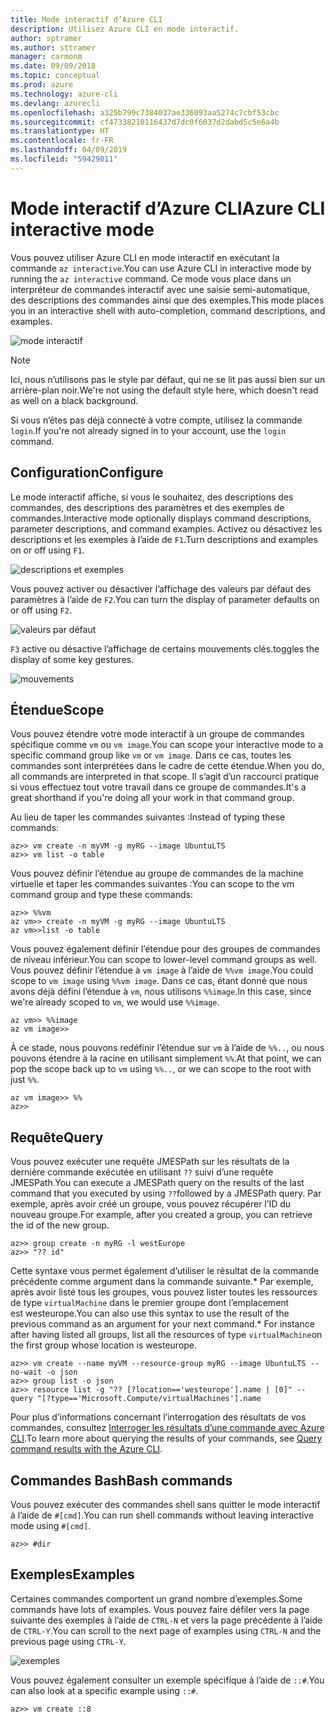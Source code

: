 ```yaml
---
title: Mode interactif d’Azure CLI
description: Utilisez Azure CLI en mode interactif.
author: sptramer
ms.author: sttramer
manager: carmonm
ms.date: 09/09/2018
ms.topic: conceptual
ms.prod: azure
ms.technology: azure-cli
ms.devlang: azurecli
ms.openlocfilehash: a325b799c7384037ae336093aa5274c7cbf53cbc
ms.sourcegitcommit: cf47338210116437d7dc0f6037d2dabd5c5e6a4b
ms.translationtype: HT
ms.contentlocale: fr-FR
ms.lasthandoff: 04/09/2019
ms.locfileid: "59429011"
---
```

# <a name="azure-cli-interactive-mode"></a><span data-ttu-id="c0753-103">Mode interactif d’Azure CLI</span><span class="sxs-lookup"><span data-stu-id="c0753-103">Azure CLI interactive mode</span></span>

<span data-ttu-id="c0753-104">Vous pouvez utiliser Azure CLI en mode interactif en exécutant la commande `az interactive`.</span><span class="sxs-lookup"><span data-stu-id="c0753-104">You can use Azure CLI in interactive mode by running the `az interactive` command.</span></span>
<span data-ttu-id="c0753-105">Ce mode vous place dans un interpréteur de commandes interactif avec une saisie semi-automatique, des descriptions des commandes ainsi que des exemples.</span><span class="sxs-lookup"><span data-stu-id="c0753-105">This mode places you in an interactive shell with auto-completion, command descriptions, and examples.</span></span>

![mode interactif](./media/interactive-azure-cli/webapp-create.png)

> [!NOTE]
> <span data-ttu-id="c0753-107">Ici, nous n’utilisons pas le style par défaut, qui ne se lit pas aussi bien sur un arrière-plan noir.</span><span class="sxs-lookup"><span data-stu-id="c0753-107">We're not using the default style here, which doesn't read as well on a black background.</span></span>

<span data-ttu-id="c0753-108">Si vous n’êtes pas déjà connecté à votre compte, utilisez la commande `login`.</span><span class="sxs-lookup"><span data-stu-id="c0753-108">If you're not already signed in to your account, use the `login` command.</span></span>

## <a name="configure"></a><span data-ttu-id="c0753-109">Configuration</span><span class="sxs-lookup"><span data-stu-id="c0753-109">Configure</span></span>

<span data-ttu-id="c0753-110">Le mode interactif affiche, si vous le souhaitez, des descriptions des commandes, des descriptions des paramètres et des exemples de commandes.</span><span class="sxs-lookup"><span data-stu-id="c0753-110">Interactive mode optionally displays command descriptions, parameter descriptions, and command examples.</span></span>
<span data-ttu-id="c0753-111">Activez ou désactivez les descriptions et les exemples à l’aide de `F1`.</span><span class="sxs-lookup"><span data-stu-id="c0753-111">Turn descriptions and examples on or off using `F1`.</span></span>

![descriptions et exemples](./media/interactive-azure-cli/descriptions-and-examples.png)

<span data-ttu-id="c0753-113">Vous pouvez activer ou désactiver l’affichage des valeurs par défaut des paramètres à l’aide de `F2`.</span><span class="sxs-lookup"><span data-stu-id="c0753-113">You can turn the display of parameter defaults on or off using `F2`.</span></span>

![valeurs par défaut](./media/interactive-azure-cli/defaults.png)

`F3` <span data-ttu-id="c0753-115">active ou désactive l’affichage de certains mouvements clés.</span><span class="sxs-lookup"><span data-stu-id="c0753-115">toggles the display of some key gestures.</span></span>

![mouvements](./media/interactive-azure-cli/gestures.png)

## <a name="scope"></a><span data-ttu-id="c0753-117">Étendue</span><span class="sxs-lookup"><span data-stu-id="c0753-117">Scope</span></span>

<span data-ttu-id="c0753-118">Vous pouvez étendre votre mode interactif à un groupe de commandes spécifique comme `vm` ou `vm image`.</span><span class="sxs-lookup"><span data-stu-id="c0753-118">You can scope your interactive mode to a specific command group like `vm` or `vm image`.</span></span>
<span data-ttu-id="c0753-119">Dans ce cas, toutes les commandes sont interprétées dans le cadre de cette étendue.</span><span class="sxs-lookup"><span data-stu-id="c0753-119">When you do, all commands are interpreted in that scope.</span></span>
<span data-ttu-id="c0753-120">Il s’agit d’un raccourci pratique si vous effectuez tout votre travail dans ce groupe de commandes.</span><span class="sxs-lookup"><span data-stu-id="c0753-120">It's a great shorthand if you're doing all your work in that command group.</span></span>

<span data-ttu-id="c0753-121">Au lieu de taper les commandes suivantes :</span><span class="sxs-lookup"><span data-stu-id="c0753-121">Instead of typing these commands:</span></span>

```azurecli
az>> vm create -n myVM -g myRG --image UbuntuLTS
az>> vm list -o table
```

<span data-ttu-id="c0753-122">Vous pouvez définir l’étendue au groupe de commandes de la machine virtuelle et taper les commandes suivantes :</span><span class="sxs-lookup"><span data-stu-id="c0753-122">You can scope to the vm command group and type these commands:</span></span>

```azurecli
az>> %%vm
az vm>> create -n myVM -g myRG --image UbuntuLTS
az vm>>list -o table
```

<span data-ttu-id="c0753-123">Vous pouvez également définir l’étendue pour des groupes de commandes de niveau inférieur.</span><span class="sxs-lookup"><span data-stu-id="c0753-123">You can scope to lower-level command groups as well.</span></span>
<span data-ttu-id="c0753-124">Vous pouvez définir l’étendue à `vm image` à l’aide de `%%vm image`.</span><span class="sxs-lookup"><span data-stu-id="c0753-124">You could scope to `vm image` using `%%vm image`.</span></span>
<span data-ttu-id="c0753-125">Dans ce cas, étant donné que nous avons déjà défini l’étendue à `vm`, nous utilisons `%%image`.</span><span class="sxs-lookup"><span data-stu-id="c0753-125">In this case, since we're already scoped to `vm`, we would use `%%image`.</span></span>

```azurecli
az vm>> %%image
az vm image>>
```

<span data-ttu-id="c0753-126">À ce stade, nous pouvons redéfinir l’étendue sur `vm` à l’aide de `%%..`, ou nous pouvons étendre à la racine en utilisant simplement `%%`.</span><span class="sxs-lookup"><span data-stu-id="c0753-126">At that point, we can pop the scope back up to `vm` using `%%..`, or we can scope to the root with just `%%`.</span></span>

```azurecli
az vm image>> %%
az>>
```

## <a name="query"></a><span data-ttu-id="c0753-127">Requête</span><span class="sxs-lookup"><span data-stu-id="c0753-127">Query</span></span>

<span data-ttu-id="c0753-128">Vous pouvez exécuter une requête JMESPath sur les résultats de la dernière commande exécutée en utilisant `??` suivi d’une requête JMESPath.</span><span class="sxs-lookup"><span data-stu-id="c0753-128">You can execute a JMESPath query on the results of the last command that you executed by using `??`followed by a JMESPath query.</span></span>
<span data-ttu-id="c0753-129">Par exemple, après avoir créé un groupe, vous pouvez récupérer l’ID du nouveau groupe.</span><span class="sxs-lookup"><span data-stu-id="c0753-129">For example, after you created a group, you can retrieve the id of the new group.</span></span>

```azurecli
az>> group create -n myRG -l westEurope
az>> "?? id"
```

<span data-ttu-id="c0753-130">Cette syntaxe vous permet également d’utiliser le résultat de la commande précédente comme argument dans la commande suivante.\* Par exemple, après avoir listé tous les groupes, vous pouvez lister toutes les ressources de type `virtualMachine` dans le premier groupe dont l’emplacement est westeurope.</span><span class="sxs-lookup"><span data-stu-id="c0753-130">You can also use this syntax to use the result of the previous command as an argument for your next command.\* For instance after having listed all groups, list all the resources of type `virtualMachine`on the first group whose location is westeurope.</span></span> 

```azurecli
az>> vm create --name myVM --resource-group myRG --image UbuntuLTS --no-wait -o json
az>> group list -o json
az>> resource list -g "?? [?location=='westeurope'].name | [0]" --query "[?type=='Microsoft.Compute/virtualMachines'].name
```

<span data-ttu-id="c0753-131">Pour plus d’informations concernant l’interrogation des résultats de vos commandes, consultez [Interroger les résultats d’une commande avec Azure CLI](query-azure-cli.md).</span><span class="sxs-lookup"><span data-stu-id="c0753-131">To learn more about querying the results of your commands, see [Query command results with the Azure CLI](query-azure-cli.md).</span></span>

## <a name="bash-commands"></a><span data-ttu-id="c0753-132">Commandes Bash</span><span class="sxs-lookup"><span data-stu-id="c0753-132">Bash commands</span></span>

<span data-ttu-id="c0753-133">Vous pouvez exécuter des commandes shell sans quitter le mode interactif à l’aide de `#[cmd]`.</span><span class="sxs-lookup"><span data-stu-id="c0753-133">You can run shell commands without leaving interactive mode using `#[cmd]`.</span></span>

```azurecli
az>> #dir
```

## <a name="examples"></a><span data-ttu-id="c0753-134">Exemples</span><span class="sxs-lookup"><span data-stu-id="c0753-134">Examples</span></span>

<span data-ttu-id="c0753-135">Certaines commandes comportent un grand nombre d’exemples.</span><span class="sxs-lookup"><span data-stu-id="c0753-135">Some commands have lots of examples.</span></span>
<span data-ttu-id="c0753-136">Vous pouvez faire défiler vers la page suivante des exemples à l’aide de `CTRL-N` et vers la page précédente à l’aide de `CTRL-Y`.</span><span class="sxs-lookup"><span data-stu-id="c0753-136">You can scroll to the next page of examples using `CTRL-N` and the previous page using `CTRL-Y`.</span></span>

![exemples](./media/interactive-azure-cli/examples.png)

<span data-ttu-id="c0753-138">Vous pouvez également consulter un exemple spécifique à l’aide de `::#`.</span><span class="sxs-lookup"><span data-stu-id="c0753-138">You can also look at a specific example using `::#`.</span></span>

```azurecli
az>> vm create ::8
```
